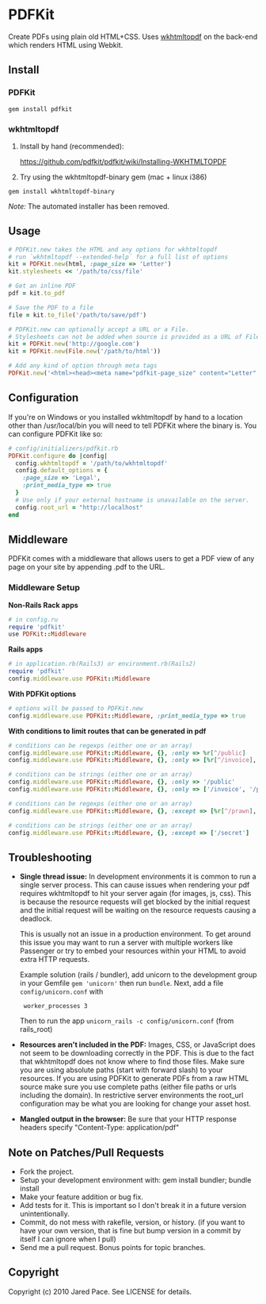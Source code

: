 # PDFKit

Create PDFs using plain old HTML+CSS. Uses [wkhtmltopdf](http://github.com/antialize/wkhtmltopdf) on the back-end which renders HTML using Webkit.

## Install

### PDFKit
```
gem install pdfkit
```
### wkhtmltopdf

1. Install by hand (recommended):

    <https://github.com/pdfkit/pdfkit/wiki/Installing-WKHTMLTOPDF>

2.  Try using the wkhtmltopdf-binary gem (mac + linux i386)
```
gem install wkhtmltopdf-binary
```
*Note:* The automated installer has been removed.

## Usage
```ruby
# PDFKit.new takes the HTML and any options for wkhtmltopdf
# run `wkhtmltopdf --extended-help` for a full list of options
kit = PDFKit.new(html, :page_size => 'Letter')
kit.stylesheets << '/path/to/css/file'

# Get an inline PDF
pdf = kit.to_pdf

# Save the PDF to a file
file = kit.to_file('/path/to/save/pdf')

# PDFKit.new can optionally accept a URL or a File.
# Stylesheets can not be added when source is provided as a URL of File.
kit = PDFKit.new('http://google.com')
kit = PDFKit.new(File.new('/path/to/html'))

# Add any kind of option through meta tags
PDFKit.new('<html><head><meta name="pdfkit-page_size" content="Letter"')
```
## Configuration
If you're on Windows or you installed wkhtmltopdf by hand to a location other than /usr/local/bin you will need to tell PDFKit where the binary is. You can configure PDFKit like so:
```ruby
# config/initializers/pdfkit.rb
PDFKit.configure do |config|
  config.wkhtmltopdf = '/path/to/wkhtmltopdf'
  config.default_options = {
    :page_size => 'Legal',
    :print_media_type => true
  }
  # Use only if your external hostname is unavailable on the server.
  config.root_url = "http://localhost" 
end
```
## Middleware
PDFKit comes with a middleware that allows users to get a PDF view of any page on your site by appending .pdf to the URL.

### Middleware Setup
**Non-Rails Rack apps**
```ruby
# in config.ru
require 'pdfkit'
use PDFKit::Middleware
```
**Rails apps**
```ruby
# in application.rb(Rails3) or environment.rb(Rails2)
require 'pdfkit'
config.middleware.use PDFKit::Middleware
```
**With PDFKit options**
```ruby
# options will be passed to PDFKit.new
config.middleware.use PDFKit::Middleware, :print_media_type => true
```
**With conditions to limit routes that can be generated in pdf**
```ruby
# conditions can be regexps (either one or an array)
config.middleware.use PDFKit::Middleware, {}, :only => %r[^/public]
config.middleware.use PDFKit::Middleware, {}, :only => [%r[^/invoice], %r[^/public]]

# conditions can be strings (either one or an array)
config.middleware.use PDFKit::Middleware, {}, :only => '/public'
config.middleware.use PDFKit::Middleware, {}, :only => ['/invoice', '/public']

# conditions can be regexps (either one or an array)
config.middleware.use PDFKit::Middleware, {}, :except => [%r[^/prawn], %r[^/secret]]

# conditions can be strings (either one or an array)
config.middleware.use PDFKit::Middleware, {}, :except => ['/secret']
```
## Troubleshooting

*  **Single thread issue:** In development environments it is common to run a
   single server process. This can cause issues when rendering your pdf
   requires wkhtmltopdf to hit your server again (for images, js, css).
   This is because the resource requests will get blocked by the initial
   request and the initial request will be waiting on the resource
   requests causing a deadlock.

   This is usually not an issue in a production environment. To get
   around this issue you may want to run a server with multiple workers
   like Passenger or try to embed your resources within your HTML to
   avoid extra HTTP requests.
   
   Example solution (rails / bundler), add unicorn to the development 
   group in your Gemfile `gem 'unicorn'` then run `bundle`. Next, add a 
   file `config/unicorn.conf` with
   
        worker_processes 3
   
   Then to run the app `unicorn_rails -c config/unicorn.conf` (from rails_root)

*  **Resources aren't included in the PDF:** Images, CSS, or JavaScript
   does not seem to be downloading correctly in the PDF. This is due
   to the fact that wkhtmltopdf does not know where to find those files.
   Make sure you are using absolute paths (start with forward slash) to
   your resources. If you are using PDFKit to generate PDFs from a raw
   HTML source make sure you use complete paths (either file paths or
   urls including the domain). In restrictive server environments the
   root_url configuration may be what you are looking for change your
   asset host.

*  **Mangled output in the browser:** Be sure that your HTTP response
   headers specify "Content-Type: application/pdf" 

## Note on Patches/Pull Requests

* Fork the project.
* Setup your development environment with: gem install bundler; bundle install
* Make your feature addition or bug fix.
* Add tests for it. This is important so I don't break it in a
  future version unintentionally.
* Commit, do not mess with rakefile, version, or history.
  (if you want to have your own version, that is fine but bump version in a commit by itself I can ignore when I pull)
* Send me a pull request. Bonus points for topic branches.

## Copyright

Copyright (c) 2010 Jared Pace. See LICENSE for details.
